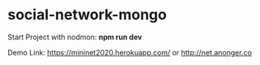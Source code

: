 # social-network-mongo
Start Project with nodmon: __npm run dev__

Demo Link: https://mininet2020.herokuapp.com/ or http://net.anonger.co
